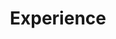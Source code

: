 ---
# An instance of the Experience widget.
# Documentation: https://wowchemy.com/docs/page-builder/
widget: experience

# This file represents a page section.
headless: true

# Order that this section appears on the page.
weight: 40

title: Experience
subtitle:

# Date format for experience
#   Refer to https://wowchemy.com/docs/customization/#date-format
date_format: Jan 2006

# Experiences.
#   Add/remove as many `experience` items below as you like.
#   Required fields are `title`, `company`, and `date_start`.
#   Leave `date_end` empty if it's your current employer.
#   Begin multi-line descriptions with YAML's `|2-` multi-line prefix.
experience:
  - title: Associate Professor
    company: "Cincinnati Childrens"
    company_url: 'http://www.cincinnatichildrens.org'
    company_logo: 'cchmc.jpg'
    location: Ohio
    date_start: '2009-06-15'
    date_end: ''
    description: |2-
        Responsibilities include:
        
        * Physician for youth with neurodevelopmental conditions
        * Gene therapy
        * High-density electroencephalography
        * Transcranial magnetic stimulation
        
design:
  columns: '2'
---